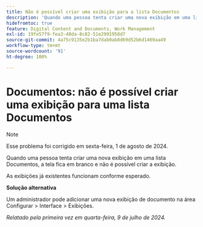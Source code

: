 ```yaml
---
title: Não é possível criar uma exibição para a lista Documentos
description: 'Quando uma pessoa tenta criar uma nova exibição em uma lista Documentos, a tela fica em branco e não é possível criar a exibição. '
hidefromtoc: true
feature: Digital Content and Documents, Work Management
exl-id: 19fe57f9-fea3-48da-8c82-51e2991958d7
source-git-commit: 4a75c9135e2b1ba7dab0ab8d69d52b6d1469aa49
workflow-type: tm+mt
source-wordcount: '91'
ht-degree: 100%

---
```


# Documentos: não é possível criar uma exibição para uma lista Documentos

>[!NOTE]
>
>Esse problema foi corrigido em sexta-feira, 1 de agosto de 2024.

Quando uma pessoa tenta criar uma nova exibição em uma lista Documentos, a tela fica em branco e não é possível criar a exibição.

As exibições já existentes funcionam conforme esperado.

**Solução alternativa**

Um administrador pode adicionar uma nova exibição de documento na área Configurar > Interface > Exibições.

_Relatado pela primeira vez em quarta-feira, 9 de julho de 2024._
